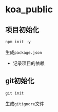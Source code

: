 # koa_public

## 项目初始化 
```js
npm init -y
```
生成`package.json`
- 记录项目的依赖
## git初始化
```js
git init
```
生成`gitignore`文件
